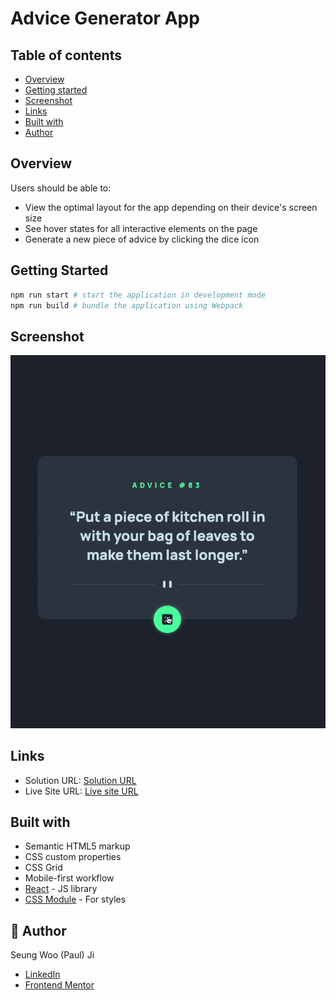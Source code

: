 # Advice Generator App

## Table of contents

- [Overview](#overview)
- [Getting started](#getting-started)
- [Screenshot](#screenshot)
- [Links](#links)
- [Built with](#built-with)
- [Author](#author)

## Overview

Users should be able to:

- View the optimal layout for the app depending on their device's screen size
- See hover states for all interactive elements on the page
- Generate a new piece of advice by clicking the dice icon

## Getting Started

```bash
npm run start # start the application in development mode
npm run build # bundle the application using Webpack
```

## Screenshot

<img src="./demo.gif">

## Links

- Solution URL: [Solution URL](https://www.frontendmentor.io/solutions/advice-generator-app-reactjs-F5rMLj9nUW)
- Live Site URL: [Live site URL](https://iridescent-kulfi-eae9c6.netlify.app/)

## Built with

- Semantic HTML5 markup
- CSS custom properties
- CSS Grid
- Mobile-first workflow
- [React](https://reactjs.org/) - JS library
- [CSS Module](https://github.com/css-modules/css-modules) - For styles

## 🙋 Author

Seung Woo (Paul) Ji

- [LinkedIn](https://www.linkedin.com/in/seung-woo-paul-ji-8b697a193/)
- [Frontend Mentor](https://www.frontendmentor.io/profile/seungwoo-ji)
